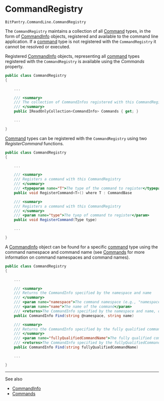 # CommandRegistry
```BitPantry.CommandLine.CommandRegistry```

The ```CommandRegistry``` maintains a collection of all [Command](Commands.md) types, in the form of [CommandInfo](CommandInfo.md) objects, registered and available to the command line application. If a [command](Commands.md) type is not registered with the ```CommandRegistry``` it cannot be resolved or executed.

Registered [CommandInfo](CommandInfo.md) objects, representing all [command](Command.md) types registered with the ```CommandRegistry``` is available using the *Commands* property.

```cs
public class CommandRegistry
{

    ...

    /// <summary>
    /// The collection of CommandInfos registered with this CommandRegistry
    /// </summary>
    public IReadOnlyCollection<CommandInfo> Commands { get; }

    ...

}
```

[Command](Commands.md) types can be registered with the ```CommandRegistry``` using two *RegisterCommand* functions.

```cs
public class CommandRegistry
{

    ...

    /// <summary>
    /// Registers a command with this CommandRegistry
    /// </summary>
    /// <typeparam name="T">The type of the command to register</typeparam>
	public void RegisterCommand<T>() where T : CommandBase

    /// <summary>
    /// Registers a command with this CommandRegistry
    /// </summary>
    /// <param name="type">The tyep of command to register</param>
    public void RegisterCommand(Type type)

	...

}
```

A [CommandInfo](CommandInfo.md) object can be found for a specific [command](Commands.md) type using the command namespace and command name (see [Commands](Commands.md) for more information on command namespaces and command names).

```cs
public class CommandRegistry
{

    ...

    /// <summary>
    /// Returns the CommandInfo specified by the namespace and name
    /// </summary>
    /// <param name="namespace">The command namespace (e.g., "namespace1.namespace2")</param>
    /// <param name="name">The name of the command</param>
    /// <returns>The CommandInfo specified by the namespace and name, or null if the CommandInfo could not be resolved</returns>
    public CommandInfo Find(string @namespace, string name)

    /// <summary>
    /// Returns the CommandInfo specified by the fully qualified command name
    /// </summary>
    /// <param name="fullyQualifiedCommandName">The fully qualified command name, including namespace (e.g., "namespace1.namespace2.commandName")</param>
    /// <returns>The CommandInfo specified by the fullyQualifiedCommandName, or null if the CommandInfo could not be resolved</returns>
    public CommandInfo Find(string fullyQualifiedCommandName)

	...

}
```

---
See also

- [CommandInfo](CommandInfo.md)
- [Commands](Commands.md)